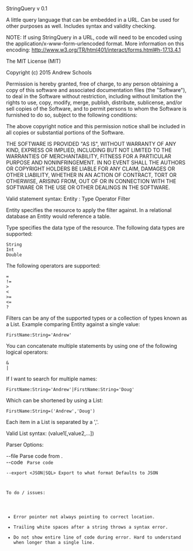 StringQuery v 0.1
 
A little query language that can be embedded in a URL.  Can be used for other
purposes as well.  Includes syntax and validity checking.

NOTE: If using StringQuery in a URL, code will need to be encoded using the
application/x-www-form-urlencoded format.  More information on this encoding: 
http://www.w3.org/TR/html401/interact/forms.html#h-17.13.4.1
 
The MIT License (MIT)

Copyright (c) 2015 Andrew Schools

Permission is hereby granted, free of charge, to any person obtaining a copy
of this software and associated documentation files (the "Software"), to deal
in the Software without restriction, including without limitation the rights
to use, copy, modify, merge, publish, distribute, sublicense, and/or sell
copies of the Software, and to permit persons to whom the Software is
furnished to do so, subject to the following conditions:

The above copyright notice and this permission notice shall be included in all
copies or substantial portions of the Software.

THE SOFTWARE IS PROVIDED "AS IS", WITHOUT WARRANTY OF ANY KIND, EXPRESS OR
IMPLIED, INCLUDING BUT NOT LIMITED TO THE WARRANTIES OF MERCHANTABILITY,
FITNESS FOR A PARTICULAR PURPOSE AND NONINFRINGEMENT. IN NO EVENT SHALL THE
AUTHORS OR COPYRIGHT HOLDERS BE LIABLE FOR ANY CLAIM, DAMAGES OR OTHER
LIABILITY, WHETHER IN AN ACTION OF CONTRACT, TORT OR OTHERWISE, ARISING FROM,
OUT OF OR IN CONNECTION WITH THE SOFTWARE OR THE USE OR OTHER DEALINGS IN THE
SOFTWARE.
 
Valid statement syntax: 
    Entity : Type Operator Filter 
  
Entity specifies the resource to apply the filter against.  In a relational 
database an Entity would reference a table.
  
Type specifies the data type of the resource.  The following data types are 
supported:

    String
    Int
    Double
     
The following operators are supported:

    =
    !=
    >
    <
    >=
    <=
    ?
     
Filters can be any of the supported types or a collection of types known as 
a List.  Example comparing Entity against a single value:
 
    FirstName:String='Andrew'
     
You can concatenate multiple statements by using one of the following logical
operators:

    &
    |     
     
If I want to search for multiple names:

    FirstName:String='Andrew'|FirstName:String='Doug'
 
Which can be shortened by using a List:

    FirstName:String=('Andrew','Doug')
        
Each item in a List is separated by a ','.
 
Valid List syntax:
     (value1[,value2,...])

Parser Options:

--file      <file>        Parse code from <file>.   
--code      <code>        Parse code   
--export    <JSON|SQL>    Export to what format         Defaults to JSON       

To do / issues:

- Error pointer not always pointing to correct location.
- Trailing white spaces after a string throws a syntax error.
- Do not show entire line of code during error.  Hard to understand when longer
  than a single line.

